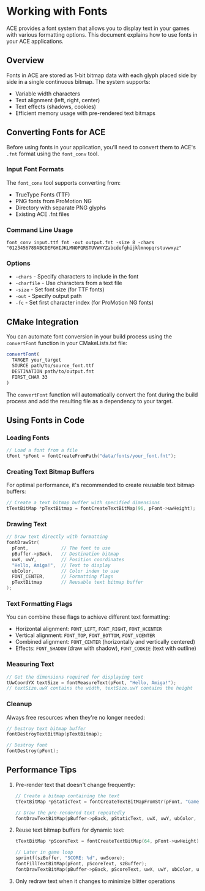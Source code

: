 # Working with Fonts

ACE provides a font system that allows you to display text in your games with various formatting options. This document explains how to use fonts in your ACE applications.

## Overview

Fonts in ACE are stored as 1-bit bitmap data with each glyph placed side by side in a single continuous bitmap. The system supports:

- Variable width characters
- Text alignment (left, right, center)
- Text effects (shadows, cookies)
- Efficient memory usage with pre-rendered text bitmaps

## Converting Fonts for ACE

Before using fonts in your application, you'll need to convert them to ACE's `.fnt` format using the `font_conv` tool.

### Input Font Formats

The `font_conv` tool supports converting from:
- TrueType Fonts (TTF)
- PNG fonts from ProMotion NG
- Directory with separate PNG glyphs
- Existing ACE .fnt files

### Command Line Usage

```
font_conv input.ttf fnt -out output.fnt -size 8 -chars "0123456789ABCDEFGHIJKLMNOPQRSTUVWXYZabcdefghijklmnopqrstuvwxyz"
```

### Options
- `-chars` - Specify characters to include in the font
- `-charfile` - Use characters from a text file
- `-size` - Set font size (for TTF fonts)
- `-out` - Specify output path
- `-fc` - Set first character index (for ProMotion NG fonts)

## CMake Integration

You can automate font conversion in your build process using the `convertFont` function in your CMakeLists.txt file:

```cmake
convertFont(
  TARGET your_target
  SOURCE path/to/source_font.ttf
  DESTINATION path/to/output.fnt
  FIRST_CHAR 33
)
```

The `convertFont` function will automatically convert the font during the build process and add the resulting file as a dependency to your target.

## Using Fonts in Code

### Loading Fonts

```c
// Load a font from a file
tFont *pFont = fontCreateFromPath("data/fonts/your_font.fnt");
```

### Creating Text Bitmap Buffers

For optimal performance, it's recommended to create reusable text bitmap buffers:

```c
// Create a text bitmap buffer with specified dimensions
tTextBitMap *pTextBitmap = fontCreateTextBitMap(96, pFont->uwHeight);
```

### Drawing Text

```c
// Draw text directly with formatting
fontDrawStr(
  pFont,            // The font to use
  pBuffer->pBack,   // Destination bitmap
  uwX, uwY,         // Position coordinates
  "Hello, Amiga!",  // Text to display
  ubColor,          // Color index to use
  FONT_CENTER,      // Formatting flags
  pTextBitmap       // Reusable text bitmap buffer
);
```

### Text Formatting Flags

You can combine these flags to achieve different text formatting:

- Horizontal alignment: `FONT_LEFT`, `FONT_RIGHT`, `FONT_HCENTER`
- Vertical alignment: `FONT_TOP`, `FONT_BOTTOM`, `FONT_VCENTER`
- Combined alignment: `FONT_CENTER` (horizontally and vertically centered)
- Effects: `FONT_SHADOW` (draw with shadow), `FONT_COOKIE` (text with outline)

### Measuring Text

```c
// Get the dimensions required for displaying text
tUwCoordYX textSize = fontMeasureText(pFont, "Hello, Amiga!");
// textSize.uwX contains the width, textSize.uwY contains the height
```

### Cleanup

Always free resources when they're no longer needed:

```c
// Destroy text bitmap buffer
fontDestroyTextBitMap(pTextBitmap);

// Destroy font
fontDestroy(pFont);
```

## Performance Tips

1. Pre-render text that doesn't change frequently:
   ```c
   // Create a bitmap containing the text
   tTextBitMap *pStaticText = fontCreateTextBitMapFromStr(pFont, "Game Over");
   
   // Draw the pre-rendered text repeatedly
   fontDrawTextBitMap(pBuffer->pBack, pStaticText, uwX, uwY, ubColor, ubFlags);
   ```

2. Reuse text bitmap buffers for dynamic text:
   ```c
   tTextBitMap *pScoreText = fontCreateTextBitMap(64, pFont->uwHeight);
   
   // Later in game loop
   sprintf(szBuffer, "SCORE: %d", uwScore);
   fontFillTextBitMap(pFont, pScoreText, szBuffer);
   fontDrawTextBitMap(pBuffer->pBack, pScoreText, uwX, uwY, ubColor, ubFlags);
   ```

3. Only redraw text when it changes to minimize blitter operations